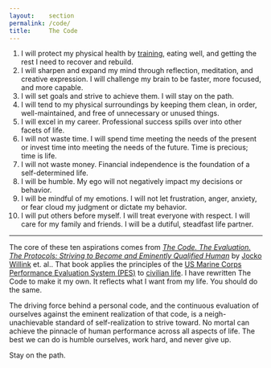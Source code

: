 ```yaml
---
layout:    section
permalink: /code/
title:     The Code
---
```


1. I will protect my physical health by [training][1], eating well, and getting the rest I need to recover and rebuild.
2. I will sharpen and expand my mind through reflection, meditation, and creative expression. I will challenge my brain to be faster, more focused, and more capable.
3. I will set goals and strive to achieve them. I will stay on the path.
4. I will tend to my physical surroundings by keeping them clean, in order, well-maintained, and free of unnecessary or unused things.
5. I will excel in my career. Professional success spills over into other facets of life.
6. I will not waste time. I will spend time meeting the needs of the present or invest time into meeting the needs of the future. Time is precious; time is life.
7. I will not waste money. Financial independence is the foundation of a self-determined life.
8. I will be humble. My ego will not negatively impact my decisions or behavior.
9. I will be mindful of my emotions. I will not let frustration, anger, anxiety, or fear cloud my judgment or dictate my behavior.
10. I will put others before myself. I will treat everyone with respect. I will care for my family and friends. I will be a dutiful, steadfast life partner.

* * *

The core of these ten aspirations comes from [_The Code. The Evaluation. The Protocols: Striving to Become and Eminently Qualified Human_][2] by [Jocko Willink][3] et. al..
That book applies the principles of the [US Marine Corps Performance Evaluation System (PES)][4] to [civilian life][5].
I have rewritten The Code to make it my own.
It reflects what I want from my life.
You should do the same.

The driving force behind a personal code, and the continuous evaluation of ourselves against the eminent realization of that code, is a neigh-unachievable standard of self-realization to strive toward.
No mortal can achieve the pinnacle of human performance across all aspects of life.
The best we can do is humble ourselves, work hard, and never give up.

Stay on the path.

[1]: /codex/training/
[2]: https://www.jockopublishing.com/the-code-the-evalution-the-protocol
[3]: https://jocko.com/
[4]: https://www.marines.mil/News/Publications/MCPEL/Tag/90159/performance-evaluation-system/
[5]: https://jockopodcast.com/2020/04/21/226-the-code-the-evaluation-the-protocols-the-path-with-dave-berke/


